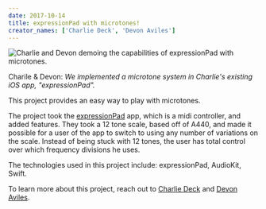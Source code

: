 ```yaml
---
date: 2017-10-14
title: expressionPad with microtones!
creator_names: ['Charlie Deck', 'Devon Aviles']
---
```

![Charlie and Devon demoing the capabilities of expressionPad with microtones.](/assets/events/20171014/ccharlie_devon.jpg)

Charile & Devon: *We implemented a microtone system in Charlie's existing iOS app, "expressionPad".*

This project provides an easy way to play with microtones.

The project took the [expressionPad](http://expressionpad.com) app, which is a midi controller, and added features. They took a 12 tone scale, based off of A440, and made it possible for a user of the app to switch to using any number of variations on the scale. Instead of being stuck with 12 tones, the user has total control over which frequency divisions he uses.


The technologies used in this project include:
expressionPad, AudioKit, Swift.

To learn more about this project, reach out to [Charlie Deck](https://twitter.com/bigblueboo) and [Devon Aviles](https://twitter.com/potatoenfuego).

